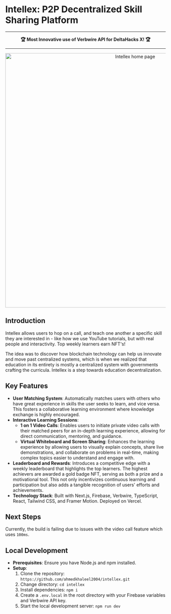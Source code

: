 # Intellex: P2P Decentralized Skill Sharing Platform

<div align="center">
  <hr>
  <strong>🏆 Most Innovative use of Verbwire API for DeltaHacks X! 🏆</strong>
  <hr>
</div>

<div align="center">
    <img src="https://github.com/ahmedkhaleel2004/intellex/assets/111161052/89453cec-48d1-42f0-97e4-f65299d333b4" alt="Intellex home page" width="800"/>
</div>

## Introduction
Intellex allows users to hop on a call, and teach one another a specific skill they are interested in - like how we use YouTube tutorials, but with real people and interactivity. Top weekly learners earn NFT's! 

The idea was to discover how blockchain technology can help us innovate and move past centralized systems, which is when we realized that education in its entirety is mostly a centralized system with governments crafting the curricula. Intellex is a step towards education decentralization. 

## Key Features

- **User Matching System**: Automatically matches users with others who have great experience in skills the user seeks to learn, and vice versa. This fosters a collaborative learning environment where knowledge exchange is highly encouraged.
- **Interactive Learning Sessions**:
  - **1 on 1 Video Calls**: Enables users to initiate private video calls with their matched peers for an in-depth learning experience, allowing for direct communication, mentoring, and guidance.
  - **Virtual Whiteboard and Screen Sharing**: Enhances the learning experience by allowing users to visually explain concepts, share live demonstrations, and collaborate on problems in real-time, making complex topics easier to understand and engage with.
- **Leaderboard and Rewards**: Introduces a competitive edge with a weekly leaderboard that highlights the top learners. The highest achievers are awarded a gold badge NFT, serving as both a prize and a motivational tool. This not only incentivizes continuous learning and participation but also adds a tangible recognition of users' efforts and achievements.
- **Technology Stack**: Built with Next.js, Firebase, Verbwire, TypeScript, React, Tailwind CSS, and Framer Motion. Deployed on Vercel.

## Next Steps
Currently, the build is failing due to issues with the video call feature which uses `100ms`.

## Local Development
- **Prerequisites**: Ensure you have Node.js and npm installed.
- **Setup**:
  1. Clone the repository: `https://github.com/ahmedkhaleel2004/intellex.git`
  2. Change directory: `cd intellex`
  3. Install dependencies: `npm i`
  4. Create a `.env.local` in the root directory with your Firebase variables and Verbwire API key.
  5. Start the local development server: `npm run dev`
